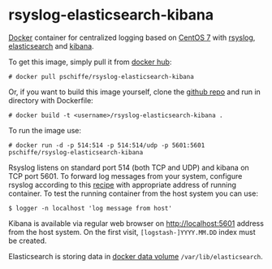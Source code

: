 # rsyslog-elasticsearch-kibana

[Docker](https://www.docker.com/) container for centralized logging based on [CentOS 7](http://www.centos.org/) with [rsyslog](http://www.rsyslog.com/), [elasticsearch](https://www.elastic.co/products/elasticsearch) and [kibana](https://www.elastic.co/products/kibana).

To get this image, simply pull it from [docker hub](https://registry.hub.docker.com/u/pschiffe/rsyslog-elasticsearch-kibana/):

```
# docker pull pschiffe/rsyslog-elasticsearch-kibana
```

Or, if you want to build this image yourself, clone the [github repo](https://github.com/pschiffe/rsyslog-elasticsearch-kibana) and run in directory with Dockerfile:

```
# docker build -t <username>/rsyslog-elasticsearch-kibana .
```

To run the image use:

```
# docker run -d -p 514:514 -p 514:514/udp -p 5601:5601 pschiffe/rsyslog-elasticsearch-kibana
```

Rsyslog listens on standard port 514 (both TCP and UDP) and kibana on TCP port 5601. To forward log messages from your system, configure rsyslog according to this [recipe](http://www.rsyslog.com/sending-messages-to-a-remote-syslog-server/) with appropriate address of running container. To test the running container from the host system you can use:

```
$ logger -n localhost 'log message from host'
```

Kibana is available via regular web browser on [http://localhost:5601](http://localhost:5601) address from the host system. On the first visit, `[logstash-]YYYY.MM.DD` index must be created.

Elasticsearch is storing data in [docker data volume](https://docs.docker.com/userguide/dockervolumes/) `/var/lib/elasticsearch`.

